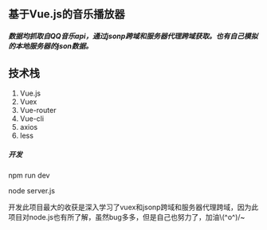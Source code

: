 <h2>基于Vue.js的音乐播放器</h2>
<h5>数据均抓取自QQ音乐api，通过jsonp跨域和服务器代理跨域获取。也有自己模拟的本地服务器的json数据。</h5>
<h2>技术栈</h2>
<ol>
    <li>Vue.js</li>
    <li>Vuex</li>
    <li>Vue-router</li>
    <li>Vue-cli</li>
    <li>axios</li>
    <li>less</li>
</ol>
<h5>开发</h5>
<p>npm run dev</p>
<p>node server.js</p>
<p>开发此项目最大的收获是深入学习了vuex和jsonp跨域和服务器代理跨域，因为此项目对node.js也有所了解，虽然bug多多，但是自己也努力了，加油\(^o^)/~</p>
